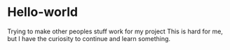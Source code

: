 # Hello-world
Trying to make other peoples stuff work for my project
This is hard for me, but I have the curiosity to continue and learn something.
